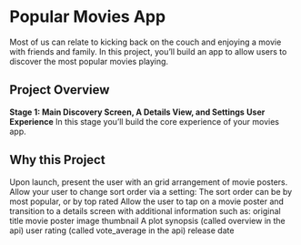 # Popular Movies App
Most of us can relate to kicking back on the couch and enjoying a movie with friends and family. In this project, you’ll build an app to allow users to discover the most popular movies playing.


## Project Overview
**Stage 1:  Main Discovery Screen, A Details View, and Settings**
  **User Experience**
    In this stage you’ll build the core experience of your movies app.

## Why this Project

Upon launch, present the user with an grid arrangement of movie posters.
    Allow your user to change sort order via a setting:
          The sort order can be by most popular, or by top rated
    Allow the user to tap on a movie poster and transition to a details screen with additional information such as:
           original title
           movie poster image thumbnail
           A plot synopsis (called overview in the api)
           user rating (called vote_average in the api)
           release date
